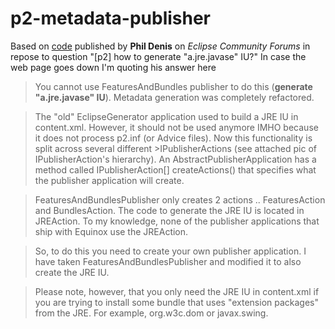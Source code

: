 p2-metadata-publisher
=====================
Based on [code](http://www.eclipse.org/forums/index.php/mv/msg/159026/502559/#msg_502559) published by **Phil Denis** on _Eclipse Community Forums_ in repose to question "[p2] how to generate "a.jre.javase" IU?" In case the web page goes down I'm quoting his answer here

>You cannot use FeaturesAndBundles publisher to do this (__generate "a.jre.javase" IU__). Metadata generation was completely refactored.

>The "old" EclipseGenerator application used to build a JRE IU in content.xml. However, it should not be used anymore IMHO because it does not process p2.inf (or Advice files). Now this functionality is split across several different >IPublisherActions (see attached pic of IPublisherAction's hierarchy). An AbstractPublisherApplication has a method called 
>IPublisherAction[] createActions()
>that specifies what the publisher application will create.

>FeaturesAndBundlesPublisher only creates 2 actions .. FeaturesAction and BundlesAction. The code to generate the JRE IU is located in JREAction. To my knowledge, none of the publisher applications that ship with Equinox use the JREAction.

>So, to do this you need to create your own publisher application. I have taken FeaturesAndBundlesPublisher and modified it to also create the JRE IU.

>Please note, however, that you only need the JRE IU in content.xml if you are trying to install some bundle that uses "extension packages" from the JRE. For example, org.w3c.dom or javax.swing.
